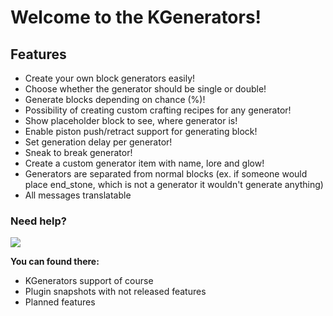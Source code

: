 # Welcome to the KGenerators!

## Features
* Create your own block generators easily!
* Choose whether the generator should be single or double!
* Generate blocks depending on chance (%)!
* Possibility of creating custom crafting recipes for any generator!
* Show placeholder block to see, where generator is!
* Enable piston push/retract support for generating block!
* Set generation delay per generator!
* Sneak to break generator!
* Create a custom generator item with name, lore and glow!
* Generators are separated from normal blocks (ex. if someone would place end_stone, which is not a generator it wouldn't generate anything)
* All messages translatable

### Need help?
[![](https://i.imgur.com/547By3f.png)](https://discord.gg/RZmHa6ds)

**You can found there:**
* KGenerators support of course
* Plugin snapshots with not released features
* Planned features
